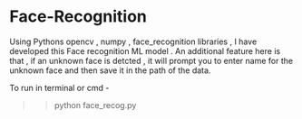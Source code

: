 # Face-Recognition

Using Pythons opencv , numpy , face_recognition libraries , I have developed this Face recognition ML model . 
An additional feature here is that , if an unknown face is detcted , it will prompt you to enter name for the unknown face and then save it in the path of the data.


To run in terminal or cmd -

>> python face_recog.py
